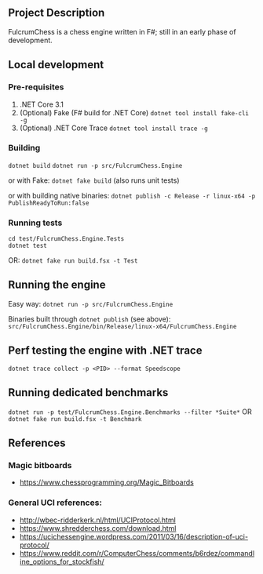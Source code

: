 ## Project Description

FulcrumChess is a chess engine written in F#; still in an early phase of development.

## Local development

### Pre-requisites

1. .NET Core 3.1
2. (Optional) Fake (F# build for .NET Core)
`dotnet tool install fake-cli -g`
3. (Optional) .NET Core Trace
`dotnet tool install trace -g`

### Building

`dotnet build`
`dotnet run -p src/FulcrumChess.Engine`

or with Fake:
`dotnet fake build`
(also runs unit tests)

or with building native binaries:
`dotnet publish -c Release -r linux-x64 -p PublishReadyToRun:false`

### Running tests

```
cd test/FulcrumChess.Engine.Tests
dotnet test
```

OR:
`dotnet fake run build.fsx -t Test`

## Running the engine

Easy way:
`dotnet run -p src/FulcrumChess.Engine`

Binaries built through `dotnet publish` (see above):
`src/FulcrumChess.Engine/bin/Release/linux-x64/FulcrumChess.Engine`

## Perf testing the engine with .NET trace

`dotnet trace collect -p <PID> --format Speedscope`

## Running dedicated benchmarks
`dotnet run -p test/FulcrumChess.Engine.Benchmarks --filter *Suite*`
OR
`dotnet fake run build.fsx -t Benchmark`

## References

### Magic bitboards

- https://www.chessprogramming.org/Magic_Bitboards

### General UCI references:
- http://wbec-ridderkerk.nl/html/UCIProtocol.html
- https://www.shredderchess.com/download.html
- https://ucichessengine.wordpress.com/2011/03/16/description-of-uci-protocol/
- https://www.reddit.com/r/ComputerChess/comments/b6rdez/commandline_options_for_stockfish/

